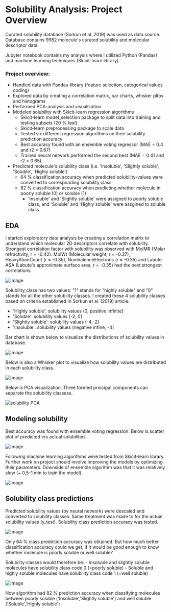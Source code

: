 # Solubility Analysis: Project Overview

Curated solubility database (Sorkun et al. 2019) was used as data source. Database contains 
9982 molecule's curated solubility and molecular descriptor data.

Jupyter notebook contains my analysis where I utilized Python (Pandas) and machine learning techniques (Skicit-learn library).

### Project overview:

- Handled data with Pandas-library (feature selection, categorical values coding)
- Explored data by creating a correlation matrix, bar charts, whisker pltos and histograms
- Performed PCA-analysis and visualization
- Modeled solubility with Skicit-learn regression algorithms
    - Skicit-learn model_selection package to split data into training and testing subsets (20 % test)
    - Skicit-learn preprocessing package to scale data
    - Tested six different regression algorithms on their solubility prediction accuracy
    - Best accuracy found with an ensemble voting regressor (MAE = 0.4 and r2 = 0.67)
    - Trained neural network performed the second best (MAE = 0.41 and r2 = 0.65)
 - Predicted molecule's solubility class (i.e. 'Insoluble', 'Slightly soluble', 'Soluble', 'Highly soluble')
    - 64 % classification accuracy when predicted solubility-values were converted to corresponding solubility class
    - 82 % classification accuracy when predicting whether molecule in poorly soluble (0) or soluble (1)
        - 'Insoluble' and 'Slightly soluble' were assigned to poorly soluble class, and 'Soluble' and 'Highly soluble' were assgined to soluble class

## EDA

I started exploratory data analysis by creating a correlation matrix to understand which molecular 2D descriptors correlate with solubility.
Strongest correlation factor with solubility was observed with MolMR (Molar refractivity, r = -0.42). MolWt (Molecular weight, r = -0.37),
HeavyAtomCount (r = -0.35), NumValenceElectrons (r = -0.35) and Labute ASA (Labute's approximate surface area, r = -0.35) had the next
strongest correlations.

![image](https://user-images.githubusercontent.com/48836327/174854206-2da396bd-ec64-469f-837e-bace7377ee79.png)

Solubility_class has two values: "1" stands for "highly soluble" and "0" stands for all the other solubility classes.
I created these 4 solubility classes based on criteria established In Sorkun et al. (2019) article:
- 'Highly soluble': solubility values (0, positive infinite]
- 'Soluble': solubility values (-2, 0]
- 'Slightly soluble': solubility values (-4,-2]
- 'Insoluble': solubility values (negative infine, -4]

Bar chart is shown below to visualize the distributions of solubility values in database.

![image](https://user-images.githubusercontent.com/48836327/174857157-f46dedb7-4e77-4ce2-a8f1-19afbaa646d2.png)

Below is also a Whisker plot to visualize how solubility values are distributed in each solubility class.

![image](https://user-images.githubusercontent.com/48836327/174858347-417c2f52-efc5-4ff3-8048-d18ef376a992.png)

Below is PCA visualization. Three formed principal components can separate the solubility classess.

![solubility PCA](https://user-images.githubusercontent.com/48836327/174958138-c2307e34-3dea-4562-9eb5-05dd2728144d.png)


## Modeling solubility

Best accuracy was found with ensemble voting regression. Below is scatter plot of predicted vrs actual solubilities.

![image](https://user-images.githubusercontent.com/48836327/174960295-5398edfd-9dc1-447d-b872-bb63565b5f26.png)

Following machine learning algorithms were tested from Skicit-learn library. Further work on project should involve improving
the models by optimizing their parameters. Downside of ensemble algorithm was that it was relatively slow (~ 0,5-1 min to train the model).

![image](https://user-images.githubusercontent.com/48836327/174960856-6d5d3798-794f-4a96-8660-f440573cc7eb.png)

## Solubility class predictions

Predicted solubility values (by neural network) were descaled and converted to solubility classes. Same treatment was made to for the
actual solubility values (y_test). Solubility class prediction accuracy was tested.

![image](https://user-images.githubusercontent.com/48836327/174961880-b5f18c5b-c995-4a3d-9dae-cd0627545e7e.png)

Only 64 % class prediction accuracy was obtained. But how much better classification accuracy could we get, if it would be good enough to know
whether molecule is poorly soluble or well soluble?

Solubility classes would therefore be:
    - Insoluble and slightly soluble molecules have solubility class code 0 (=poorly soluble)
    - Soluble and highly soluble molecules have solubility class code 1 (=well soluble)

![image](https://user-images.githubusercontent.com/48836327/174962383-d691371d-a020-48e1-932a-213fe7dc2c47.png)

Now algorithm had 82 % prediction accuracy when classifying molecules between poorly soluble ('Insoluble','Slightly soluble') and well soluble ('Soluble','Highly soluble')

